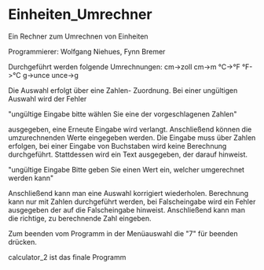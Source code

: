 # Einheiten_Umrechner
 Ein Rechner zum Umrechnen von Einheiten

Programmierer: Wolfgang Niehues, Fynn Bremer

Durchgeführt werden folgende Umrechnungen:
cm->zoll
cm->m
°C->°F
°F->°C
g->unce
unce->g

Die Auswahl erfolgt über eine Zahlen- Zuordnung. 
Bei einer ungültigen Auswahl wird der Fehler
 
"ungültige Eingabe bitte wählen Sie eine der vorgeschlagenen Zahlen"

ausgegeben, eine Erneute Eingabe wird verlangt.
Anschließend können die umzurechnenden Werte eingegeben werden.
Die Eingabe muss über Zahlen erfolgen, bei einer Eingabe von Buchstaben wird keine Berechnung durchgeführt.
Stattdessen wird ein Text ausgegeben, der darauf hinweist.
 
"ungültige Eingabe Bitte geben Sie einen Wert ein, welcher umgerechnet werden kann"

Anschließend kann man eine Auswahl korrigiert wiederholen.
Berechnung kann nur mit Zahlen durchgeführt werden, bei Falscheingabe wird ein Fehler ausgegeben der auf die Falscheingabe hinweist. 
Anschließend kann man die richtige, zu berechnende Zahl eingeben.


Zum beenden vom Programm in der Menüauswahl die "7" für beenden drücken. 

calculator_2 ist das finale Programm
